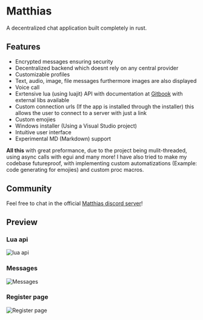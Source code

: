 # Matthias
A decentralized chat application built completely in rust.
## Features
- Encrypted messages ensuring security
- Decentralized backend which doesnt rely on any central provider
- Customizable profiles
- Text, audio, image, file messages furthermore images are also displayed
- Voice call
- Exrtensive lua (using luajit) API with documentation at [Gitbook](https://matthias.gitbook.io/) with external libs available
- Custom connection urls (If the app is installed through the installer) this allows the user to connect to a server with just a link 
- Custom emojies
- Windows installer (Using a Visual Studio project)
- Intuitive user interface
- Experimental MD (Markdown) support

__All this__ with great preformance, due to the project being mulit-threaded, using async calls with egui and many more!
I have also tried to make my codebase futureproof, with implementing custom automatizations (Example: code generating for emojies) and custom proc macros.
## Community
Feel free to chat in the official [Matthias discord server](https://discord.gg/66KFkByMGa)!
## Preview
### Lua api
![lua api](https://github.com/marci1175/Matthias/blob/813d91dec618beca08e85f9c09e7acb1d977c03d/.github/assets/luaapi.png)
### Messages
![Messages](https://github.com/marci1175/Matthias/blob/813d91dec618beca08e85f9c09e7acb1d977c03d/.github/assets/messages.png)
### Register page
![Register page](https://github.com/marci1175/Matthias/blob/813d91dec618beca08e85f9c09e7acb1d977c03d/.github/assets/register.png)
